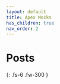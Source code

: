 ```yaml
---
layout: default
title: Apex Mocks
has_children: true
nav_order: 2
---
```


# Posts

{: .fs-6 .fw-300 }